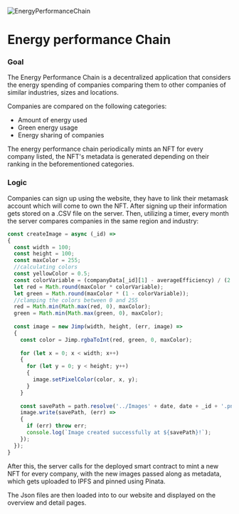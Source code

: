 ![EnergyPerformanceChain](https://user-images.githubusercontent.com/35961897/236497046-c29790d1-6b4d-4614-a586-336dc8c76952.png)
<h1>Energy performance Chain</h1>
<h3>Goal</h3>
<p>The Energy Performance Chain is a decentralized application that considers the energy spending of companies comparing them to other companies of similar industries, sizes and locations. </p>
<p>Companies are compared on the following categories: </p>

* Amount of energy used
* Green energy usage
* Energy sharing of companies

<p>The energy performance chain periodically mints an NFT for every company listed, the NFT's metadata is generated depending on their ranking in the beforementioned categories. </p>

<h3>Logic </h3>
<p>Companies can sign up using the website, they have to link their metamask account which will come to own the NFT. After signing up their information gets stored on a .CSV file on the server. Then, utilizing a timer, every month the server compares companies in the same region and industry:</p>

```javascript
const createImage = async (_id) =>
{
  const width = 100;
  const height = 100;
  const maxColor = 255;
  //calculating colors
  const yellowColor = 0.5;
  const colorVariable = (companyData[_id][1] - averageEfficiency) / (2 * averageEfficiency) + yellowColor;
  let red = Math.round(maxColor * colorVariable);
  let green = Math.round(maxColor * (1 - colorVariable));
  //clamping the colors between 0 and 255
  red = Math.min(Math.max(red, 0), maxColor);
  green = Math.min(Math.max(green, 0), maxColor);
  
  const image = new Jimp(width, height, (err, image) =>
  {
    const color = Jimp.rgbaToInt(red, green, 0, maxColor);
  
    for (let x = 0; x < width; x++)
    {
      for (let y = 0; y < height; y++)
      {
        image.setPixelColor(color, x, y);
      }
    }
  
    const savePath = path.resolve('../Images' + date, date + _id + '.png');
    image.write(savePath, (err) =>
    {
      if (err) throw err;
      console.log(`Image created successfully at ${savePath}!`);
    });
  });
}
```

<p>After this, the server calls for the deployed smart contract to mint a new NFT for every company, with the new images passed along as metadata, which gets uploaded to IPFS and pinned using Pinata.</p>
<p>The Json files are then loaded into to our website and displayed on the overview and detail pages. </p>
